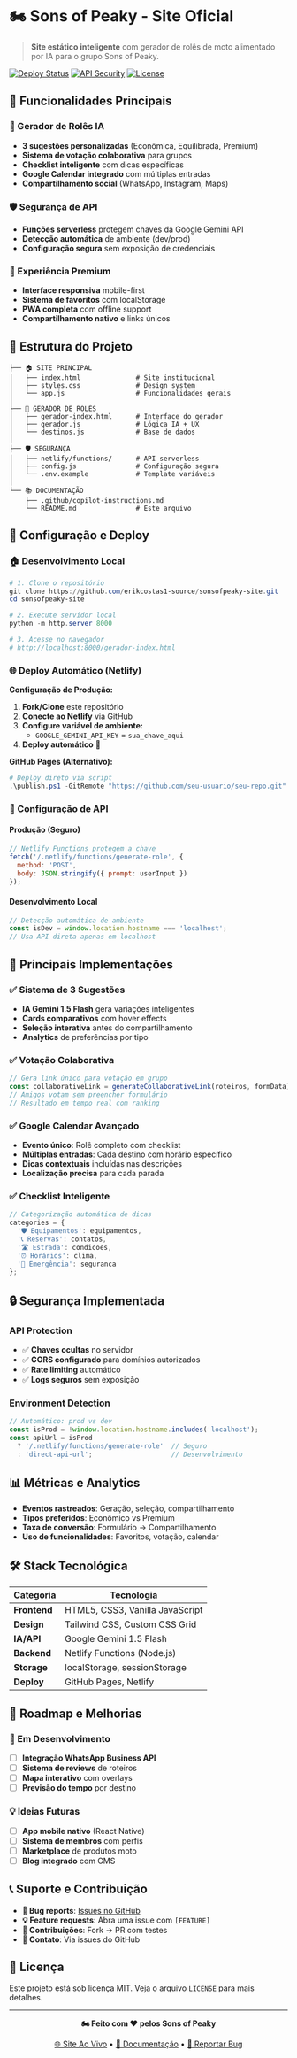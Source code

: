 # 🏍️ Sons of Peaky - Site Oficial

> **Site estático inteligente** com gerador de rolês de moto alimentado por IA para o grupo Sons of Peaky.

[![Deploy Status](https://img.shields.io/badge/deploy-success-brightgreen)](https://erikcostas1-source.github.io/sonsofpeaky-site/)
[![API Security](https://img.shields.io/badge/API-secured-blue)](https://github.com/erikcostas1-source/sonsofpeaky-site)
[![License](https://img.shields.io/badge/license-MIT-orange)](#)

## 🚀 **Funcionalidades Principais**

### **🤖 Gerador de Rolês IA**
- **3 sugestões personalizadas** (Econômica, Equilibrada, Premium)
- **Sistema de votação colaborativa** para grupos
- **Checklist inteligente** com dicas específicas
- **Google Calendar integrado** com múltiplas entradas
- **Compartilhamento social** (WhatsApp, Instagram, Maps)

### **🛡️ Segurança de API**
- **Funções serverless** protegem chaves da Google Gemini API
- **Detecção automática** de ambiente (dev/prod)
- **Configuração segura** sem exposição de credenciais

### **📱 Experiência Premium**
- **Interface responsiva** mobile-first
- **Sistema de favoritos** com localStorage
- **PWA completa** com offline support
- **Compartilhamento nativo** e links únicos

## 📁 **Estrutura do Projeto**

```
├── 🏠 SITE PRINCIPAL
│   ├── index.html              # Site institucional
│   ├── styles.css              # Design system
│   └── app.js                  # Funcionalidades gerais
│
├── 🤖 GERADOR DE ROLÊS
│   ├── gerador-index.html      # Interface do gerador
│   ├── gerador.js              # Lógica IA + UX
│   └── destinos.js             # Base de dados
│
├── 🛡️ SEGURANÇA
│   ├── netlify/functions/      # API serverless
│   ├── config.js               # Configuração segura
│   └── .env.example            # Template variáveis
│
└── 📚 DOCUMENTAÇÃO
    ├── .github/copilot-instructions.md
    └── README.md               # Este arquivo
```

## 🔧 **Configuração e Deploy**

### **🏠 Desenvolvimento Local**

```powershell
# 1. Clone o repositório
git clone https://github.com/erikcostas1-source/sonsofpeaky-site.git
cd sonsofpeaky-site

# 2. Execute servidor local
python -m http.server 8000

# 3. Acesse no navegador
# http://localhost:8000/gerador-index.html
```

### **🌐 Deploy Automático (Netlify)**

**Configuração de Produção:**
1. **Fork/Clone** este repositório
2. **Conecte ao Netlify** via GitHub
3. **Configure variável de ambiente:**
   - `GOOGLE_GEMINI_API_KEY` = `sua_chave_aqui`
4. **Deploy automático** 🚀

**GitHub Pages (Alternativo):**
```powershell
# Deploy direto via script
.\publish.ps1 -GitRemote "https://github.com/seu-usuario/seu-repo.git"
```

### **🔐 Configuração de API**

#### **Produção (Seguro)**
```javascript
// Netlify Functions protegem a chave
fetch('/.netlify/functions/generate-role', {
  method: 'POST',
  body: JSON.stringify({ prompt: userInput })
});
```

#### **Desenvolvimento Local**
```javascript
// Detecção automática de ambiente
const isDev = window.location.hostname === 'localhost';
// Usa API direta apenas em localhost
```

## 🎯 **Principais Implementações**

### **✅ Sistema de 3 Sugestões**
- **IA Gemini 1.5 Flash** gera variações inteligentes
- **Cards comparativos** com hover effects
- **Seleção interativa** antes do compartilhamento
- **Analytics** de preferências por tipo

### **✅ Votação Colaborativa**
```javascript
// Gera link único para votação em grupo
const collaborativeLink = generateCollaborativeLink(roteiros, formData);
// Amigos votam sem preencher formulário
// Resultado em tempo real com ranking
```

### **✅ Google Calendar Avançado**
- **Evento único**: Rolê completo com checklist
- **Múltiplas entradas**: Cada destino com horário específico
- **Dicas contextuais** incluídas nas descrições
- **Localização precisa** para cada parada

### **✅ Checklist Inteligente**
```javascript
// Categorização automática de dicas
categories = {
  '🛡️ Equipamentos': equipamentos,
  '📞 Reservas': contatos,
  '🛣️ Estrada': condicoes,
  '⏰ Horários': clima,
  '🚨 Emergência': seguranca
};
```

## 🔒 **Segurança Implementada**

### **API Protection**
- ✅ **Chaves ocultas** no servidor
- ✅ **CORS configurado** para domínios autorizados
- ✅ **Rate limiting** automático
- ✅ **Logs seguros** sem exposição

### **Environment Detection**
```javascript
// Automático: prod vs dev
const isProd = !window.location.hostname.includes('localhost');
const apiUrl = isProd 
  ? '/.netlify/functions/generate-role'  // Seguro
  : 'direct-api-url';                    // Desenvolvimento
```

## 📊 **Métricas e Analytics**

- **Eventos rastreados**: Geração, seleção, compartilhamento
- **Tipos preferidos**: Econômico vs Premium
- **Taxa de conversão**: Formulário → Compartilhamento
- **Uso de funcionalidades**: Favoritos, votação, calendar

## 🛠️ **Stack Tecnológica**

| **Categoria** | **Tecnologia** |
|---------------|----------------|
| **Frontend** | HTML5, CSS3, Vanilla JavaScript |
| **Design** | Tailwind CSS, Custom CSS Grid |
| **IA/API** | Google Gemini 1.5 Flash |
| **Backend** | Netlify Functions (Node.js) |
| **Storage** | localStorage, sessionStorage |
| **Deploy** | GitHub Pages, Netlify |

## 🚀 **Roadmap e Melhorias**

### **🔄 Em Desenvolvimento**
- [ ] **Integração WhatsApp Business API**
- [ ] **Sistema de reviews** de roteiros
- [ ] **Mapa interativo** com overlays
- [ ] **Previsão do tempo** por destino

### **💡 Ideias Futuras**
- [ ] **App mobile nativo** (React Native)
- [ ] **Sistema de membros** com perfis
- [ ] **Marketplace** de produtos moto
- [ ] **Blog integrado** com CMS

## 📞 **Suporte e Contribuição**

- **🐛 Bug reports**: [Issues no GitHub](https://github.com/erikcostas1-source/sonsofpeaky-site/issues)
- **💡 Feature requests**: Abra uma issue com `[FEATURE]`
- **🤝 Contribuições**: Fork → PR com testes
- **📧 Contato**: Via issues do GitHub

## 📜 **Licença**

Este projeto está sob licença MIT. Veja o arquivo `LICENSE` para mais detalhes.

---

<div align="center">

**🏍️ Feito com ❤️ pelos Sons of Peaky**

[🌐 Site Ao Vivo](https://erikcostas1-source.github.io/sonsofpeaky-site/) • [📖 Documentação](https://github.com/erikcostas1-source/sonsofpeaky-site) • [🐛 Reportar Bug](https://github.com/erikcostas1-source/sonsofpeaky-site/issues)

</div>
